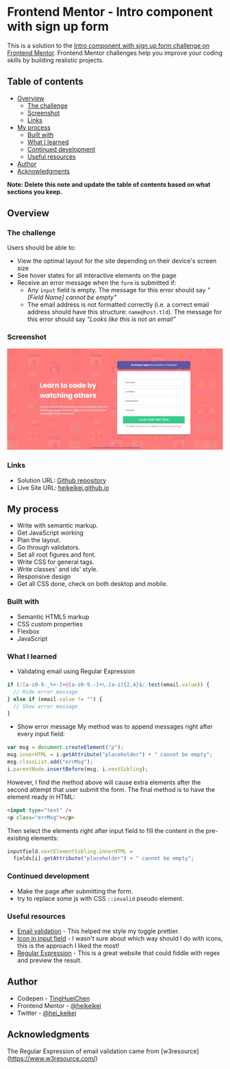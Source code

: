 # Frontend Mentor - Intro component with sign up form

This is a solution to the [Intro component with sign up form challenge on Frontend Mentor](https://www.frontendmentor.io/challenges/intro-component-with-signup-form-5cf91bd49edda32581d28fd1). Frontend Mentor challenges help you improve your coding skills by building realistic projects.

## Table of contents

- [Overview](#overview)
  - [The challenge](#the-challenge)
  - [Screenshot](#screenshot)
  - [Links](#links)
- [My process](#my-process)
  - [Built with](#built-with)
  - [What I learned](#what-i-learned)
  - [Continued development](#continued-development)
  - [Useful resources](#useful-resources)
- [Author](#author)
- [Acknowledgments](#acknowledgments)

**Note: Delete this note and update the table of contents based on what sections you keep.**

## Overview

### The challenge

Users should be able to:

- View the optimal layout for the site depending on their device's screen size
- See hover states for all interactive elements on the page
- Receive an error message when the `form` is submitted if:
  - Any `input` field is empty. The message for this error should say _"[Field Name] cannot be empty"_
  - The email address is not formatted correctly (i.e. a correct email address should have this structure: `name@host.tld`). The message for this error should say _"Looks like this is not an email"_

### Screenshot

![](images/screenshot.jpg)

### Links

- Solution URL: [Github repository](https://github.com/hejkeikei/intro-component-with-signup-form)
- Live Site URL: [hejkeikei.github.io](https://hejkeikei.github.io/pricing-component-with-toggle-master)

## My process

- Write with semantic markup.
- Get JavaScript working
- Plan the layout.
- Go through validators.
- Set all root figures and font.
- Write CSS for general tags.
- Write classes' and ids' style.
- Responsive design
- Get all CSS done, check on both desktop and mobile.

### Built with

- Semantic HTML5 markup
- CSS custom properties
- Flexbox
- JavaScript

### What I learned

- Validating email using Regular Expression

```js
if (/[a-z0-9._%+-]+@[a-z0-9.-]+\.[a-z]{2,4}$/.test(email.value)) {
  // Hide error message
} else if (email.value != "") {
  // Show error message
}
```

- Show error message
  My method was to append messages right after every input field:

```js
var msg = document.createElement("p");
msg.innerHTML = i.getAttribute("placeholder") + " cannot be empty";
msg.classList.add("errMsg");
i.parentNode.insertBefore(msg, i.nextSibling);
```

However, I find the method above will cause extra elements after the second attempt that user submit the form.
The final method is to have the element ready in HTML:

```html
<input type="text" />
<p class="errMsg"></p>
```

Then select the elements right after input field to fill the content in the pre-existing elements:

```js
inputfield.nextElementSibling.innerHTML =
  fields[i].getAttribute("placeholder") + " cannot be empty";
```

### Continued development

- Make the page after submitting the form.
- try to replace some js with CSS `::invalid` pseudo element.

### Useful resources

- [Email validation](https://www.w3resource.com/javascript/form/email-validation.php) - This helped me style my toggle prettier.
- [Icon in input field](https://stackoverflow.com/questions/917610/put-icon-inside-input-element-in-a-form) - I wasn't sure about which way should I do with icons, this is the approach I liked the most!
- [Regular Expression](https://regex101.com/) - This is a great website that could fiddle with regex and preview the result.

## Author

- Codepen - [TingHueiChen](https://codepen.io/TingHueiChen)
- Frontend Mentor - [@hejkeikei](https://www.frontendmentor.io/profile/hejkeikei)
- Twitter - [@hej_keikei](https://twitter.com/hej_keikei)

## Acknowledgments

The Regular Expression of email validation came from [w3resource] (https://www.w3resource.com/)

